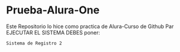 # Prueba-Alura-One
Este Repositorio lo hice como practica de Alura-Curso de Github
Par EJECUTAR EL SISTEMA DEBES poner: 
```npm install react´´´
Sistema de Registro 2
